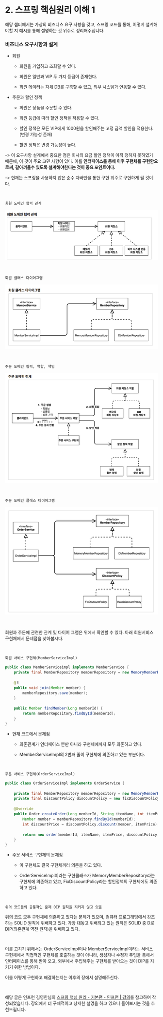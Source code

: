 # 2. 스프링 핵심원리 이해 1

해당 챕터에서는 가상의 비즈니스 요구 사항을 갖고, 스프링 코드를 통해, 어떻게 설계해야할 지 예시를 통해 설명하는 것 위주로 정리해주십니다.

### 비즈니스 요구사항과 설계

- 회원
  
  - 회원을 가입하고 조회할 수 있다.
  
  - 회원은 일반과 VIP 두 가지 등급이 존재한다.
  
  - 회원 데이터는 자체 DB를 구축할 수 있고, 외부 시스템과 연동할 수 있다.

- 주문과 할인 정책
  
  - 회원은 상품을 주문할 수 있다.
  
  - 회원 등급에 따라 할인 정책을 적용할 수 있다.
  
  - 할인 정책은 모든 VIP에게 1000원을 할인해주는 고정 금액 할인을 적용한다.(변경 가능성 존재)
  
  - 할인 정책은 변경 가능성이 높다.

-> 이 요구사항 설계에서 중요한 점은 회사의 요금 할인 정책이 아직 정하지 못하였기 때문에, 이 것이 주요 고민 사항이 있다. 이를 **인터페이스를 통해 이후 구현체를 구현함으로써, 갈아끼울수 있도록 설계해야한다는 것이 중요 포인트이다.**

-> 현재는 스프링을 사용하지 않은 순수 자바만을 통한 구현 위주로 구현하게 될 것이다.

<br>

`회원 도메인 협력 관계`

![](./assets/2-1-1_회원%20도메인%20협력%20관계.png)

<br>

`회원 클래스 다이어그램`

![](./assets/2-1-2_회원%20클래스%20다이어그램.png)

<br>

`주문 도메인 협력, 역할, 책임`

![](./assets/2-1-3%20주문%20도메인%20협력%20관계.png)

<br>

`주문 도메인 클래스 다이어그램`

![](./assets/2-1-4%20주문%20클래스%20다이어그램.png)

<br>



회원과 주문에 관련한 관계 및 다이어 그램은 위에서 확인할 수 있다. 아래 회원서비스 구현체에서 문제점을 찾아봅시다.

<br>

`회원 서비스 구현체(MemberServiceImpl)`

```java
public class MemberServiceimpl implements MemberService {
    private final MemberRepository memberRepository = new MemoryMemberRepository();
    
    @ㅒ
    public void join(Member member) {
        memberRepository.save(member);
    }
    
    public Member findMember(Long memberId) {
        return memberRepository.findById(memberId);
    }
}
```

- 현재 코드에서 문제점
  
  - 의존관계가 인터페이스 뿐만 아니라 구현체에까지 모두 의존하고 있다.
  
  - MemberServiceImpl의 2번째 줄이 구현체에 의존하고 있는 부분이다.

<br>

`주문 서비스 구현체(OrderServiceImpl)`

```java
public class OrderServiceImpl implements OrderService {
    
    private final MemberRepository memberRepository = new MemoryMemberRepository();
    private final DisCountPolicy discountPolicy = new fixDiscountPolicy;

    @Override
    public Order createOrder(Long memberId, String itemName, int itemPrice) {
        Member member = memberRepository.findById(memberId);
        int discountPrice = discountPolicy.discount(member, itemPrice);
        
        return new order(memberId, itemName, itemPrice, discountPolicy);
    }
}
```

- 주문 서비스 구현체의 문제점
  
  - 이 구현체도 결국 구현체끼리 의존을 하고 있다.
  
  - OrderServiceImpl이라는 구현클래스가 MemoryMemberRepository라는 구현체에 의존하고 있고, FixDiscountPolicy라는 할인정책의 구현체에도 의존하고 있다.

<br>

`위의 코드들의 공통적인 문제 DIP 원칙을 지키지 않고 있음`

위의 코드 모두 구현체에 의존하고 있다는 문제가 있으며, 컴퓨터 프로그래밍에서 강조하는 SOLID 원칙에 위배하고 있다. 가장 대놓고 위배되고 있는 원칙은 SOLID 중 D로 DIP(의존관계 역전 원칙)을 위배하고 있다.

<br>

이를 고치기 위해서는 OrderServiceImpl이나 MemberServiceImpl이라는 서비스 구현체에서 직접적인 구현체를 호출하는 것이 아니라, 생성자나 수정자 주입을 통해서 인터페이스를 통해 받아 오고, 외부에서 주입해주는 구현체를 받아오는 것이 DIP를 지키기 위한 방법이다.

이를 어떻게 구현하고 해결하는지는 이후의 장에서 설명해주신다.

<br>

해당 글은 인프런 김영한님의 [스프링 핵심 원리 - 기본편 - 인프런 | 강의](https://www.inflearn.com/course/%EC%8A%A4%ED%94%84%EB%A7%81-%ED%95%B5%EC%8B%AC-%EC%9B%90%EB%A6%AC-%EA%B8%B0%EB%B3%B8%ED%8E%B8/dashboard)를 참고하여 작성되었습니다. 강의에서 더 구체적이고 상세한 설명을 하고 있으니 들어보시는 것을 추천드립니다.




